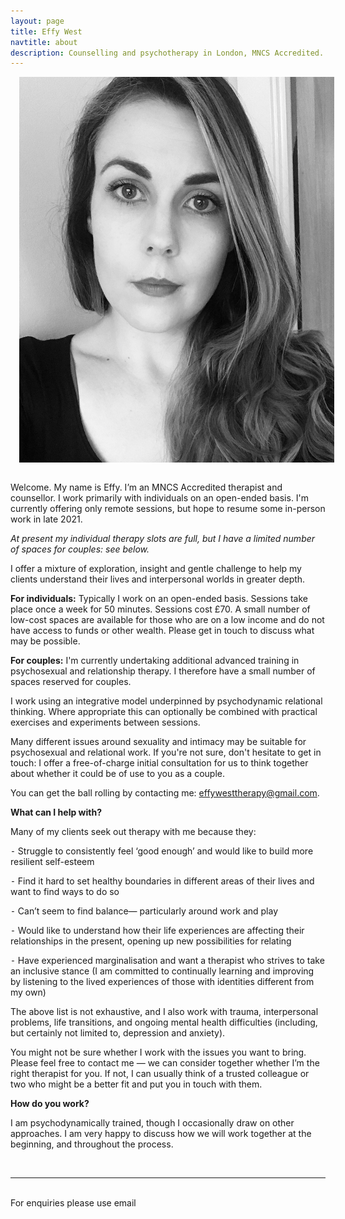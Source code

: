 ```yaml
---
layout: page
title: Effy West
navtitle: about
description: Counselling and psychotherapy in London, MNCS Accredited.
---
```

<img class="col one right" src="/img/effy-profile.jpg" alt="West Therapy" style="margin: 0 0 1em 1em" />

Welcome. My name is Effy. I’m an MNCS Accredited therapist and counsellor. I work primarily with individuals on an open-ended basis. I'm currently offering only remote sessions, but hope to resume some in-person work in late 2021.

_At present my individual therapy slots are full, but I have a limited number of spaces for couples: see below._

I offer a mixture of exploration, insight and gentle challenge to help my clients understand their lives and interpersonal worlds in greater depth.

**For individuals:**
Typically I work on an open-ended basis. Sessions take place once a week for 50 minutes. Sessions cost £70. A small number of low-cost spaces are available for those who are on a low income and do not have access to funds or other wealth.  Please get in touch to discuss what may be possible.

**For couples:**
I'm currently undertaking additional advanced training in psychosexual and relationship therapy. I therefore have a small number of spaces reserved for couples.

I work using an integrative model underpinned by psychodynamic relational thinking. Where appropriate this can optionally be combined with practical exercises and experiments between sessions. 

Many different issues around sexuality and intimacy may be suitable for psychosexual and relational work. If you're not sure, don't hesitate to get in touch: I offer a free-of-charge initial consultation for us to think together about whether it could be of use to you as a couple.

You can get the ball rolling by contacting me: [effywesttherapy@gmail.com](mailto:effywesttherapy@gmail.com).

<b>What can I help with?</b>

Many of my clients seek out therapy with me because they:

⁃ Struggle to consistently feel ‘good enough’ and would like to build more resilient self-esteem

⁃ Find it hard to set healthy boundaries in different areas of their lives and want to find ways to do so

⁃ Can’t seem to find balance— particularly around work and play

⁃ Would like to understand how their life experiences are affecting their relationships in the present, opening up new possibilities for relating

⁃ Have experienced marginalisation and want a therapist who strives to take an inclusive stance (I am committed to continually learning and improving by listening to the lived experiences of those with identities different from my own)

The above list is not exhaustive, and I also work with trauma, interpersonal problems, life transitions, and ongoing mental health difficulties (including, but certainly not limited to, depression and anxiety).

You might not be sure whether I work with the issues you want to bring. Please feel free to contact me — we can consider together whether I’m the right therapist for you. If not, I can usually think of a trusted colleague or two who might be a better fit and put you in touch with them.

<b>How do you work?</b>

I am psychodynamically trained, though I occasionally draw on other approaches. I am very happy to discuss how we will work together at the beginning, and throughout the process.

<br/>
<hr/>
<br/>
<span class="contacticon center">
	<a href="mailto:effywesttherapy@gmail.com"><i class="fa fa-envelope-square"></i></a>
	<a href="" target="_blank"><i class="fa fa-twitter-square"></i></a>
</span>

<div class="col three caption">
	For enquiries please use email
</div>

